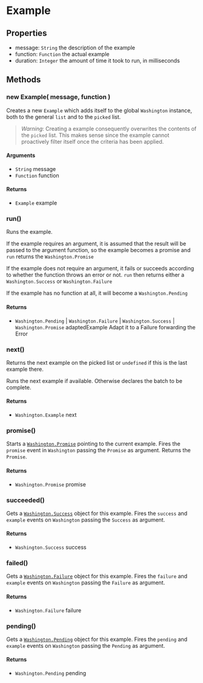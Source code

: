 Example
=======

Properties
----------

- message: `String` the description of the example
- function: `Function` the actual example
- duration: `Integer` the amount of time it took to run, in milliseconds

Methods
-------

### new Example( message, function )

Creates a new `Example` which adds itself to the global `Washington`
instance, both to the general `list` and to the `picked` list.

> _Warning_: Creating a example consequently overwrites the contents of
> the `picked` list. This makes sense since the example cannot proactively
> filter itself once the criteria has been applied.

#### Arguments

- `String` message
- `Function` function

#### Returns

- `Example` example
### run()

Runs the example.

If the example requires an argument, it is assumed that the result will
be passed to the argument function, so the example becomes a promise and
`run` returns the `Washington.Promise`

If the example does not require an argument, it fails or succeeds according
to whether the function throws an error or not. `run` then returns either a
`Washington.Success` or `Washington.Failure`

If the example has no function at all, it will become a `Washington.Pending`

#### Returns

- `Washington.Pending` | `Washington.Failure` | `Washington.Success` |
  `Washington.Promise` adaptedExample
Adapt it to a Failure forwarding the Error
### next()

Returns the next example on the picked list or `undefined` if this is the
last example there.

Runs the next example if available. Otherwise declares the batch to be
complete.

#### Returns

- `Washington.Example` next
### promise()

Starts a [`Washington.Promise`](promise.md) pointing to the current
example. Fires the `promise` event in `Washington` passing the `Promise`
as argument. Returns the `Promise`.

#### Returns

- `Washington.Promise` promise
### succeeded()

Gets a [`Washington.Success`](success.md) object for this example.
Fires the `success` and `example` events on `Washington` passing the
`Success` as argument.

#### Returns

- `Washington.Success` success
### failed()

Gets a [`Washington.Failure`](failure.md) object for this example.
Fires the `failure` and `example` events on `Washington` passing the
`Failure` as argument.

#### Returns

- `Washington.Failure` failure
### pending()

Gets a [`Washington.Pending`](pending.md) object for this example.
Fires the `pending` and `example` events on `Washington` passing the
`Pending` as argument.

#### Returns

- `Washington.Pending` pending
